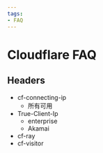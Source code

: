 ```yaml
---
tags:
- FAQ
---
```


# Cloudflare FAQ

## Headers

- cf-connecting-ip
  - 所有可用
- True-Client-Ip
  - enterprise
  - Akamai
- cf-ray
- cf-visitor

